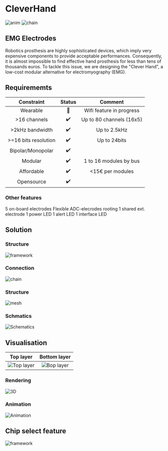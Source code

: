 # CleverHand

![anim](docs/anim.gif)
![chain](docs/bracelet_one.png)


## EMG Electrodes

Robotics prosthesis are highly sophisticated devices, which imply very expensive components to provide acceptable performances. Consequently, it is almost impossible to find effective hand prosthesis for less than tens of thousands euros. To tackle this issue, we are designing the "Clever Hand", a low-cost modular alternative for electromyography (EMG).


## Requirememts
| **Constraint** |Status|Comment|
:---:|:---:|:---:|
|Wearable | :hammer:| Wifi feature in progress|
|>16 channels | :heavy_check_mark:| Up to 80 channels (16x5) |
|>2kHz bandwidth|:heavy_check_mark:| Up to 2.5kHz|
|>=16 bits resolution|:heavy_check_mark:| Up to 24bits|
|Bipolar/Monopolar |:heavy_check_mark:||
|Modular | :heavy_check_mark:| 1 to 16 modules by bus|
|Affordable | :heavy_check_mark:| <15€ per modules|
|Opensource |:heavy_check_mark:||

### Other features
5 on-board electrodes
Flexible ADC-elecrodes rooting
1 shared ext. electrode
1 power LED
1 alert LED
1 interface LED

## Solution

### Structure
![framework](docs/framework_con.png)

### Connection
![chain](docs/chainning.jpg)
### Structure
![mesh](docs/meshing.jpg)

### Schmatics
![Schematics](docs/schematic.png)

## Visualisation
Top layer            |  Bottom layer
:-------------------------:|:-------------------------:
![Top layer](docs/clvHdTop.png) |  ![Bop layer](docs/clvHdBot.png)

### Rendering
![3D](docs/clvHd3D.png)

### Animation
![Animation](docs/animation.gif)

## Chip select feature
![framework](docs/chipSelect.PNG)
